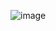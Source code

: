 ![image](https://github.com/HiepLe1530/BE-Mobile-app/assets/129753348/3490bd40-93a7-412c-88f8-171186f96161)